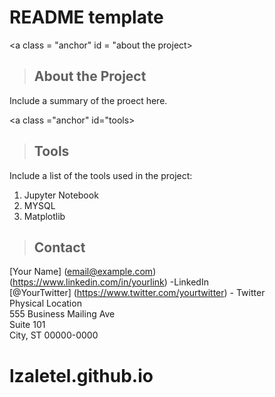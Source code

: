 # README template
<a class = "anchor" id = "about the project></a>
>## About the Project
Include a summary of the proect here.

<a class ="anchor" id="tools></a>
>## Tools
Include a list of the tools used in the project:
1. Jupyter Notebook
2. MYSQL
3. Matplotlib

<a class = "anchor" id="contact"> </a>
>## Contact
[Your Name] (email@example.com) <br>
(https://www.linkedin.com/in/yourlink) -LinkedIn <br>
[@YourTwitter] (https://www.twitter.com/yourtwitter) - Twitter <br>
Physical Location <br>
555 Business Mailing Ave <br>
Suite 101 <br>
City, ST 00000-0000
# lzaletel.github.io
